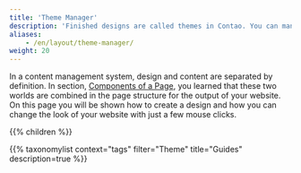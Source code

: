 ```yaml
---
title: 'Theme Manager'
description: 'Finished designs are called themes in Contao. You can manage them, as well as export and import them, with the theme manager.'
aliases:
    - /en/layout/theme-manager/
weight: 20
---
```


In a content management system, design and content are separated by definition. In section, [Components of a Page](/en/layout/site-structure/pages-as-central-elements/#components-of-a-page), you learned that these two worlds are combined in the page structure for the output of your website. On this page you will be shown how to create a design and how you can change the look of your website with just a few mouse clicks.

{{% children %}}

{{% taxonomylist context="tags" filter="Theme" title="Guides" description=true %}}
